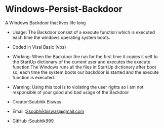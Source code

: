 # Windows-Persist-Backdoor
A Windows Backdoor that lives life long

* Usage:
The Backdoor consist of a execute function which is executed each time the windows operating system boots.

* Coded in Visal Basic (vbs)

* Working:
When the Backdoor the run for the first time it copies it self to the StartUp dictionary of the current user and executes the execute function.The Windows runs all the files in StartUp dictionary after boot so, each time the system boots our backdoor is started and the execute function is executed.

* Warning:
Using this tool is to violating the user rights so i am not responsible of your good and bad usage of the Backdoor

* Creator:Soubhik Biswas
* Email  :2soubhikbiswas@gmail.com
* GitHub :Soubhik999

